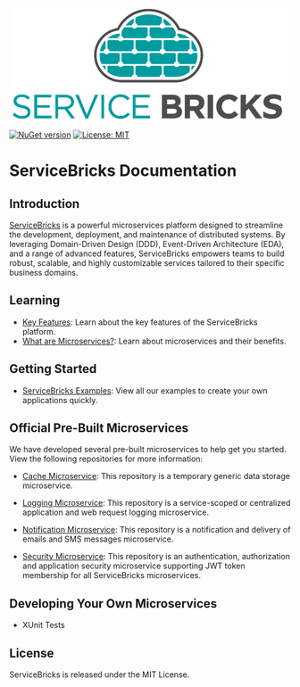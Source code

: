![ServiceBricks Logo](https://github.com/holomodular/ServiceBricks/blob/main/Logo.png)  

[![NuGet version](https://badge.fury.io/nu/ServiceBricks.svg)](https://badge.fury.io/nu/ServiceBricks)
[![License: MIT](https://img.shields.io/badge/License-MIT-blue.svg)](https://opensource.org/licenses/MIT)

# ServiceBricks Documentation

## Introduction
[ServiceBricks](https://github.com/holomodular/ServiceBricks) is a powerful microservices platform designed to streamline the development, deployment, and maintenance of distributed systems. By leveraging Domain-Driven Design (DDD), Event-Driven Architecture (EDA), and a range of advanced features, ServiceBricks empowers teams to build robust, scalable, and highly customizable services tailored to their specific business domains.

## Learning
* [Key Features](https://github.com/holomodular/ServiceBricks-Documentation/blob/main/V1/KeyFeatures.md): Learn about the key features of the ServiceBricks platform.
* [What are Microservices?](https://github.com/holomodular/ServiceBricks-Documentation/blob/main/V1/WhatAreMicroservices.md): Learn about microservices and their benefits.

## Getting Started
* [ServiceBricks Examples](https://github.com/holomodular/ServiceBricks-Examples): View all our examples to create your own applications quickly.

## Official Pre-Built Microservices
We have developed several pre-built microservices to help get you started. View the following repositories for more information:
* [Cache Microservice](https://github.com/holomodular/ServiceBricks-Cache): This repository is a temporary generic data storage microservice.

* [Logging Microservice](https://github.com/holomodular/ServiceBricks-Logging): This repository is a service-scoped or centralized application and web request logging microservice.

* [Notification Microservice](https://github.com/holomodular/ServiceBricks-Notification): This repository is a notification and delivery of emails and SMS messages microservice.

* [Security Microservice](https://github.com/holomodular/ServiceBricks-Security): This repository is an authentication, authorization and application security microservice supporting JWT token membership for all ServiceBricks microservices.

## Developing Your Own Microservices

* XUnit Tests
## License
ServiceBricks is released under the MIT License.
